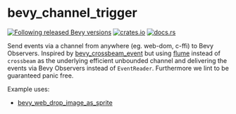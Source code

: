 # bevy_channel_trigger

[![Following released Bevy versions](https://img.shields.io/badge/Bevy%20tracking-released%20version-lightblue)](https://bevyengine.org/learn/quick-start/plugin-development/#main-branch-tracking)
[![crates.io](https://img.shields.io/crates/v/bevy_channel_trigger)](https://crates.io/crates/bevy_channel_trigger)
[![docs.rs](https://docs.rs/bevy_channel_trigger/badge.svg)](https://docs.rs/bevy_channel_trigger)

Send events via a channel from anywhere (eg. web-dom, c-ffi) to Bevy Observers. 
Inspired by [bevy_crossbeam_event](https://github.com/johanhelsing/bevy_crossbeam_event) but using [flume](https://github.com/zesterer/flume) instead of `crossbeam` as the underlying efficient unbounded channel and delivering the events via Bevy Observers instead of `EventReader`. Furthermore we lint to be guaranteed panic free.

Example uses: 

* [bevy_web_drop_image_as_sprite](https://github.com/rustunit/bevy_web_drop_image_as_sprite)
